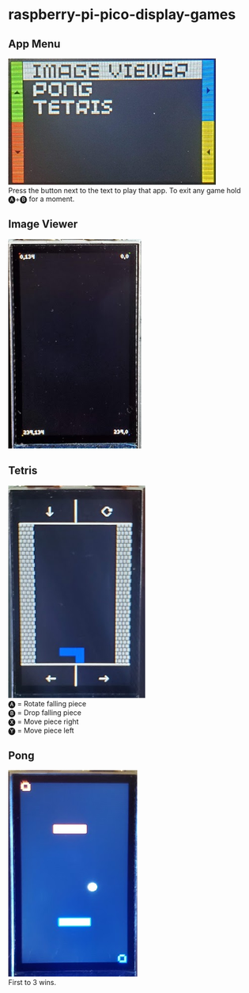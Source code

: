 # raspberry-pi-pico-display-games

## App Menu
![Screenshot](/game_menu.jpg)<br/>
Press the button next to the text to play that app. To exit any game hold 🅐+🅑 for a moment.

## Image Viewer
![Screenshot](/debug.png)<br />

## Tetris
![Screenshot](/tetris.png)<br />
🅐 = Rotate falling piece<br />
🅑 = Drop falling piece<br />
🅧 = Move piece right<br />
🅨 = Move piece left<br />

## Pong
![Screenshot](/pong.png)<br />
First to 3 wins.
